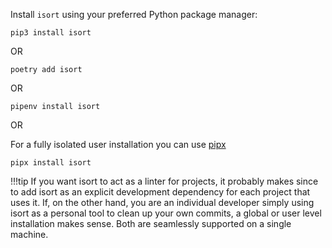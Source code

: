 Install `isort` using your preferred Python package manager:

`pip3 install isort`

OR

`poetry add isort`

OR

`pipenv install isort`

OR

For a fully isolated user installation you can use [pipx](https://github.com/pipxproject/pipx)

`pipx install isort`

<script id="asciicast-tCfIczk0HS4N8iM7g1TwEUB7y" src="https://asciinema.org/a/tCfIczk0HS4N8iM7g1TwEUB7y.js" async></script>

!!!tip
    If you want isort to act as a linter for projects, it probably makes since to add isort as an explicit development dependency for each project that uses it. If, on the other hand, you are an individual developer simply using isort as a personal tool to clean up your own commits, a global or user level installation makes sense. Both are seamlessly supported on a single machine.
